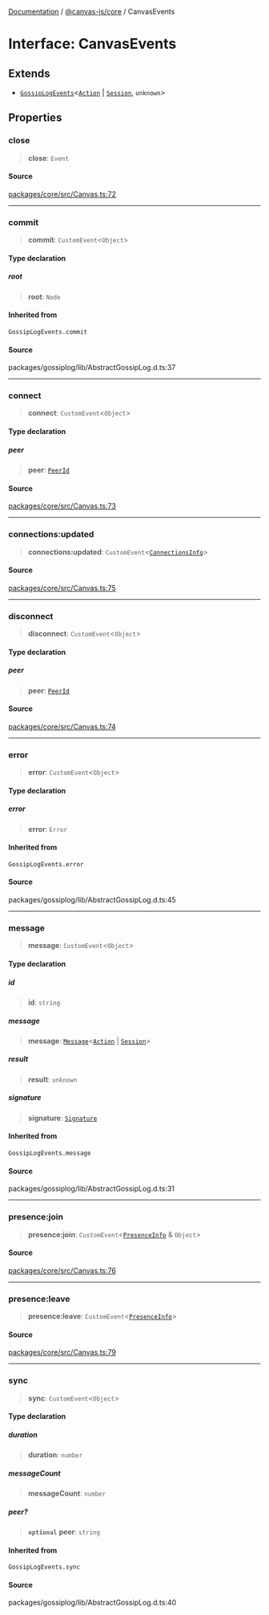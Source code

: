 [Documentation](../../../index.md) / [@canvas-js/core](../index.md) / CanvasEvents

# Interface: CanvasEvents

## Extends

- [`GossipLogEvents`](../../gossiplog/type-aliases/GossipLogEvents.md)\<[`Action`](../../interfaces/type-aliases/Action.md) \| [`Session`](../../interfaces/type-aliases/Session.md), `unknown`\>

## Properties

### close

> **close**: `Event`

#### Source

[packages/core/src/Canvas.ts:72](https://github.com/canvasxyz/canvas/blob/4c6b729f/packages/core/src/Canvas.ts#L72)

***

### commit

> **commit**: `CustomEvent`\<`Object`\>

#### Type declaration

##### root

> **root**: `Node`

#### Inherited from

`GossipLogEvents.commit`

#### Source

packages/gossiplog/lib/AbstractGossipLog.d.ts:37

***

### connect

> **connect**: `CustomEvent`\<`Object`\>

#### Type declaration

##### peer

> **peer**: [`PeerId`](../type-aliases/PeerId.md)

#### Source

[packages/core/src/Canvas.ts:73](https://github.com/canvasxyz/canvas/blob/4c6b729f/packages/core/src/Canvas.ts#L73)

***

### connections:updated

> **connections:updated**: `CustomEvent`\<[`ConnectionsInfo`](../type-aliases/ConnectionsInfo.md)\>

#### Source

[packages/core/src/Canvas.ts:75](https://github.com/canvasxyz/canvas/blob/4c6b729f/packages/core/src/Canvas.ts#L75)

***

### disconnect

> **disconnect**: `CustomEvent`\<`Object`\>

#### Type declaration

##### peer

> **peer**: [`PeerId`](../type-aliases/PeerId.md)

#### Source

[packages/core/src/Canvas.ts:74](https://github.com/canvasxyz/canvas/blob/4c6b729f/packages/core/src/Canvas.ts#L74)

***

### error

> **error**: `CustomEvent`\<`Object`\>

#### Type declaration

##### error

> **error**: `Error`

#### Inherited from

`GossipLogEvents.error`

#### Source

packages/gossiplog/lib/AbstractGossipLog.d.ts:45

***

### message

> **message**: `CustomEvent`\<`Object`\>

#### Type declaration

##### id

> **id**: `string`

##### message

> **message**: [`Message`](../../gossiplog/type-aliases/Message.md)\<[`Action`](../../interfaces/type-aliases/Action.md) \| [`Session`](../../interfaces/type-aliases/Session.md)\>

##### result

> **result**: `unknown`

##### signature

> **signature**: [`Signature`](../../interfaces/type-aliases/Signature.md)

#### Inherited from

`GossipLogEvents.message`

#### Source

packages/gossiplog/lib/AbstractGossipLog.d.ts:31

***

### presence:join

> **presence:join**: `CustomEvent`\<[`PresenceInfo`](../type-aliases/PresenceInfo.md) & `Object`\>

#### Source

[packages/core/src/Canvas.ts:76](https://github.com/canvasxyz/canvas/blob/4c6b729f/packages/core/src/Canvas.ts#L76)

***

### presence:leave

> **presence:leave**: `CustomEvent`\<[`PresenceInfo`](../type-aliases/PresenceInfo.md)\>

#### Source

[packages/core/src/Canvas.ts:79](https://github.com/canvasxyz/canvas/blob/4c6b729f/packages/core/src/Canvas.ts#L79)

***

### sync

> **sync**: `CustomEvent`\<`Object`\>

#### Type declaration

##### duration

> **duration**: `number`

##### messageCount

> **messageCount**: `number`

##### peer?

> **`optional`** **peer**: `string`

#### Inherited from

`GossipLogEvents.sync`

#### Source

packages/gossiplog/lib/AbstractGossipLog.d.ts:40
